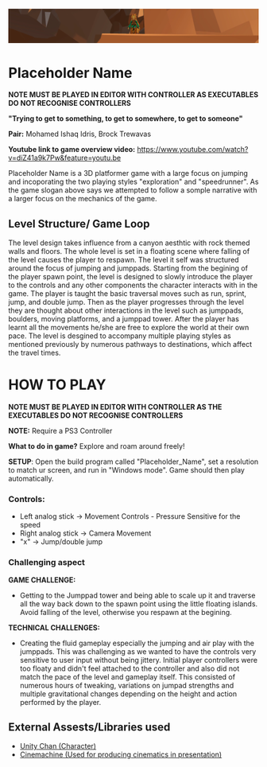 ![placeholder name](https://github.com/IshaqIdris/Placeholder_Name/blob/master/Screen%20Shot%202018-08-23%20at%2012.45.28%20PM.png?raw=true)

# Placeholder Name

**NOTE MUST BE PLAYED IN EDITOR WITH CONTROLLER AS EXECUTABLES DO NOT RECOGNISE CONTROLLERS**

**"Trying to get to something, to get to somewhere, to get to someone"**

**Pair:** Mohamed Ishaq Idris, Brock Trewavas

**Youtube link to game overview video:** https://www.youtube.com/watch?v=diZ41a9k7Pw&feature=youtu.be

Placeholder Name is a 3D platformer game with a large focus on jumping and incoporating the two playing styles "exploration" and "speedrunner". As the game slogan above says we attempted to follow a somple narrative with a larger focus on the mechanics of the game.

## Level Structure/ Game Loop
The level design takes influence from a canyon aesthtic with rock themed walls and floors. The whole level is set in a floating scene where falling of the level causes the player to respawn. The level it self was structured around the focus of jumping and jumppads. Starting from the begining of the player spawn point, the level is designed to slowly introduce the player to the controls and any other components the character interacts with in the game. The player is taught the basic traversal moves such as run, sprint, jump, and double jump. Then as the player progresses through the level they are thought about other interactions in the level such as jumppads, boulders, moving platforms, and a jumppad tower. After the player has learnt all the movements he/she are free to explore the world at their own pace. The level is desgined to accompany multiple playing styles as mentioned previously by numerous pathways to destinations, which affect the travel times.

# HOW TO PLAY

**NOTE MUST BE PLAYED IN EDITOR WITH CONTROLLER AS THE EXECUTABLES DO NOT RECOGNISE CONTROLLERS**

**NOTE:** Require a PS3 Controller

**What to do in game?** Explore and roam around freely!

**SETUP**: Open the build program called "Placeholder_Name", set a resolution to match ur screen, and run in "Windows mode". Game should then play automatically.

### Controls:
- Left analog stick -> Movement Controls - Pressure Sensitive for the speed
- Right analog stick -> Camera Movement 
- "x" -> Jump/double jump

### Challenging aspect
**GAME CHALLENGE:**

- Getting to the Jumppad tower and being able to scale up it and traverse all the way back down to the spawn point using the little floating islands. Avoid falling of the level, otherwise you respawn at the begining.

**TECHNICAL CHALLENGES:**

- Creating the fluid gameplay especially the jumping and air play with the jumppads. This was challenging as we wanted to have the controls very sensitive to user input without being jittery. Initial player controllers were too floaty and didn't feel attached to the controller and also did not match the pace of the level and gameplay itself. This consisted of numerous hours of tweaking, variations on jumpad strengths and multiple gravitational changes depending on the height and action performed by the player.

## External Assests/Libraries used 

- [Unity Chan (Character)](https://assetstore.unity.com/packages/3d/characters/unity-chan-model-18705)
- [Cinemachine (Used for producing cinematics in presentation)](https://assetstore.unity.com/packages/essentials/cinemachine-79898)




